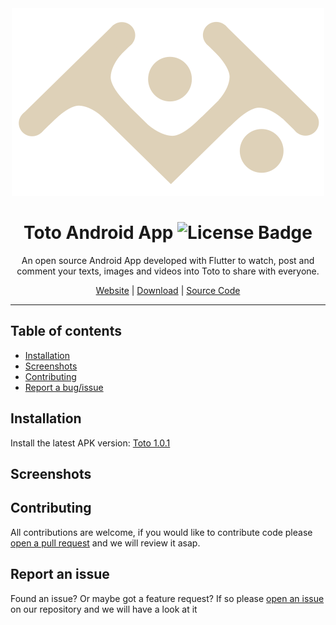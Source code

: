 <div align="center">
<img src="logo.svg">

# Toto Android App ![License Badge](https://img.shields.io/badge/license-GPL%203.0-blue)

An open source Android App developed with Flutter to watch, post and comment your texts, images and videos into Toto to share with everyone.
	
[Website](https://github.com/malinest/toto-android) | [Download](https://github.com/malinest/toto-android/releases) | [Source Code](https://github.com/malinest/toto-android)

</div>

---

## Table of contents

- [Installation](#installation)
- [Screenshots](#screenshots)
- [Contributing](#contributing)
- [Report a bug/issue](#report-an-issue)

## Installation

Install the latest APK version: [Toto 1.0.1](https://github.com/malinest/toto-android/releases/download/1.0.1/Toto1.0.1.apk)
	
## Screenshots


## Contributing

All contributions are welcome, if you would like to contribute code please [open a pull request](https://github.com/malinest/toto-android/pulls) and we will review it asap.

## Report an issue

Found an issue? Or maybe got a feature request? If so please [open an issue](https://github.com/malinest/toto-android/issues) on our repository and we will have a look at it
